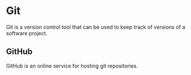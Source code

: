 # Git







Git is a version control tool that can be used to keep track of versions of a software project.







## GitHub







GitHub is an online service for hosting git repositories.